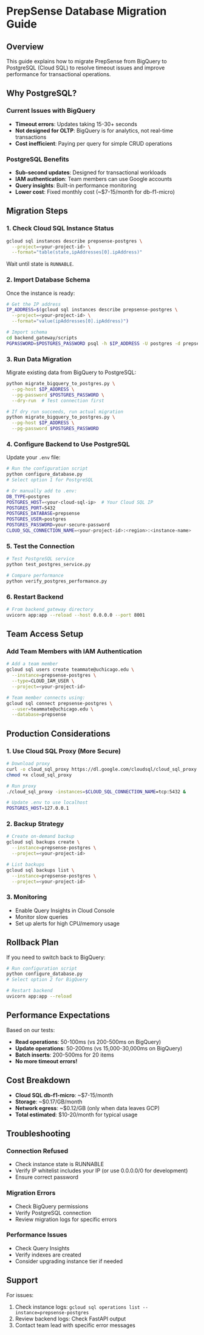 # PrepSense Database Migration Guide

## Overview

This guide explains how to migrate PrepSense from BigQuery to PostgreSQL (Cloud SQL) to resolve timeout issues and improve performance for transactional operations.

## Why PostgreSQL?

### Current Issues with BigQuery
- **Timeout errors**: Updates taking 15-30+ seconds
- **Not designed for OLTP**: BigQuery is for analytics, not real-time transactions
- **Cost inefficient**: Paying per query for simple CRUD operations

### PostgreSQL Benefits
- **Sub-second updates**: Designed for transactional workloads
- **IAM authentication**: Team members can use Google accounts
- **Query insights**: Built-in performance monitoring
- **Lower cost**: Fixed monthly cost (~$7-15/month for db-f1-micro)

## Migration Steps

### 1. Check Cloud SQL Instance Status

```bash
gcloud sql instances describe prepsense-postgres \
  --project=<your-project-id> \
  --format="table(state,ipAddresses[0].ipAddress)"
```

Wait until state is `RUNNABLE`.

### 2. Import Database Schema

Once the instance is ready:

```bash
# Get the IP address
IP_ADDRESS=$(gcloud sql instances describe prepsense-postgres \
  --project=<your-project-id> \
  --format="value(ipAddresses[0].ipAddress)")

# Import schema
cd backend_gateway/scripts
PGPASSWORD=$POSTGRES_PASSWORD psql -h $IP_ADDRESS -U postgres -d prepsense < schema_postgres.sql
```

### 3. Run Data Migration

Migrate existing data from BigQuery to PostgreSQL:

```bash
python migrate_bigquery_to_postgres.py \
  --pg-host $IP_ADDRESS \
  --pg-password $POSTGRES_PASSWORD \
  --dry-run  # Test connection first

# If dry run succeeds, run actual migration
python migrate_bigquery_to_postgres.py \
  --pg-host $IP_ADDRESS \
  --pg-password $POSTGRES_PASSWORD
```

### 4. Configure Backend to Use PostgreSQL

Update your `.env` file:

```bash
# Run the configuration script
python configure_database.py
# Select option 1 for PostgreSQL

# Or manually add to .env:
DB_TYPE=postgres
POSTGRES_HOST=<your-cloud-sql-ip>  # Your Cloud SQL IP
POSTGRES_PORT=5432
POSTGRES_DATABASE=prepsense
POSTGRES_USER=postgres
POSTGRES_PASSWORD=your-secure-password
CLOUD_SQL_CONNECTION_NAME=<your-project-id>:<region>:<instance-name>
```

### 5. Test the Connection

```bash
# Test PostgreSQL service
python test_postgres_service.py

# Compare performance
python verify_postgres_performance.py
```

### 6. Restart Backend

```bash
# From backend_gateway directory
uvicorn app:app --reload --host 0.0.0.0 --port 8001
```

## Team Access Setup

### Add Team Members with IAM Authentication

```bash
# Add a team member
gcloud sql users create teammate@uchicago.edu \
  --instance=prepsense-postgres \
  --type=CLOUD_IAM_USER \
  --project=<your-project-id>

# Team member connects using:
gcloud sql connect prepsense-postgres \
  --user=teammate@uchicago.edu \
  --database=prepsense
```

## Production Considerations

### 1. Use Cloud SQL Proxy (More Secure)

```bash
# Download proxy
curl -o cloud_sql_proxy https://dl.google.com/cloudsql/cloud_sql_proxy.darwin.amd64
chmod +x cloud_sql_proxy

# Run proxy
./cloud_sql_proxy -instances=$CLOUD_SQL_CONNECTION_NAME=tcp:5432 &

# Update .env to use localhost
POSTGRES_HOST=127.0.0.1
```

### 2. Backup Strategy

```bash
# Create on-demand backup
gcloud sql backups create \
  --instance=prepsense-postgres \
  --project=<your-project-id>

# List backups
gcloud sql backups list \
  --instance=prepsense-postgres \
  --project=<your-project-id>
```

### 3. Monitoring

- Enable Query Insights in Cloud Console
- Monitor slow queries
- Set up alerts for high CPU/memory usage

## Rollback Plan

If you need to switch back to BigQuery:

```bash
# Run configuration script
python configure_database.py
# Select option 2 for BigQuery

# Restart backend
uvicorn app:app --reload
```

## Performance Expectations

Based on our tests:
- **Read operations**: 50-100ms (vs 200-500ms on BigQuery)
- **Update operations**: 50-200ms (vs 15,000-30,000ms on BigQuery)
- **Batch inserts**: 200-500ms for 20 items
- **No more timeout errors!**

## Cost Breakdown

- **Cloud SQL db-f1-micro**: ~$7-15/month
- **Storage**: ~$0.17/GB/month
- **Network egress**: ~$0.12/GB (only when data leaves GCP)
- **Total estimated**: $10-20/month for typical usage

## Troubleshooting

### Connection Refused
- Check instance state is RUNNABLE
- Verify IP whitelist includes your IP (or use 0.0.0.0/0 for development)
- Ensure correct password

### Migration Errors
- Check BigQuery permissions
- Verify PostgreSQL connection
- Review migration logs for specific errors

### Performance Issues
- Check Query Insights
- Verify indexes are created
- Consider upgrading instance tier if needed

## Support

For issues:
1. Check instance logs: `gcloud sql operations list --instance=prepsense-postgres`
2. Review backend logs: Check FastAPI output
3. Contact team lead with specific error messages